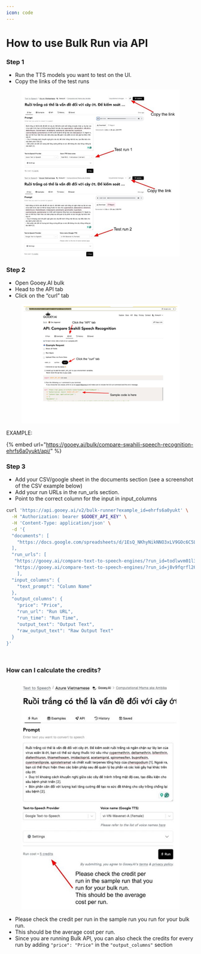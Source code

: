 ```yaml
---
icon: code
---
```


# How to use Bulk Run via API

### Step 1

* Run the TTS models you want to test on the UI.&#x20;
* Copy the links of the test runs&#x20;

<figure><img src="../../.gitbook/assets/BULK-RUN-API (3).jpg" alt=""><figcaption></figcaption></figure>

### Step 2

* Open Gooey.AI bulk&#x20;
* Head to the API tab&#x20;
* Click on the “curl” tab

<figure><img src="../../.gitbook/assets/BULK-RUN-API (1).jpg" alt=""><figcaption></figcaption></figure>

EXAMPLE:&#x20;

{% embed url="https://gooey.ai/bulk/compare-swahili-speech-recognition-ehrfs6a0yukt/api/" %}

### Step 3

* Add your CSV/google sheet in the documents section (see a screenshot of the CSV example below)&#x20;
* Add your run URLs in the run\_urls section.
* Point to the correct column for the input in input\_columns

```sh
curl 'https://api.gooey.ai/v2/bulk-runner?example_id=ehrfs6a0yukt' \
  -H "Authorization: bearer $GOOEY_API_KEY" \
  -H 'Content-Type: application/json' \
  -d '{
  "documents": [
    "https://docs.google.com/spreadsheets/d/1EsQ_NKhyNikNNO3xLV9GOc6C5LTflu9dJ5CSpHqNUQs/edit?gid=0#gid=0"
  ],
  "run_urls": [
   "https://gooey.ai/compare-text-to-speech-engines/?run_id=todlwvm01l31&uid=fm165fOmucZlpa5YHupPBdcvDR02",
   "https://gooey.ai/compare-text-to-speech-engines/?run_id=j8v9fqrfl26o&uid=fm165fOmucZlpa5YHupPBdcvDR02",
    ],
  "input_columns": {
    "text_prompt": "Column Name"
  },
  "output_columns": {
    "price": "Price",
    "run_url": "Run URL",
    "run_time": "Run Time",
    "output_text": "Output Text",
    "raw_output_text": "Raw Output Text"
  }
}'
```

<figure><img src="../../.gitbook/assets/Screenshot 2025-01-28 at 2.23.00 PM.png" alt=""><figcaption></figcaption></figure>

### How can I calculate the credits?&#x20;

<figure><img src="../../.gitbook/assets/BULK-RUN-API (2) (1).jpg" alt=""><figcaption></figcaption></figure>

* Please check the credit per run in the sample run you run for your bulk run.&#x20;
* This should be the average cost per run.
* Since you are running Bulk API, you can also check the credits for every run by adding `"price": "Price"` in the `"output_columns"` section

